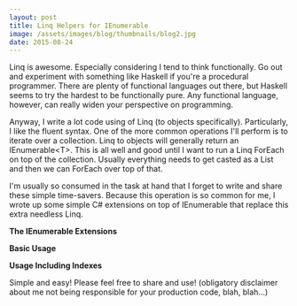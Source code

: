 ```yaml
---
layout: post
title: Linq Helpers for IEnumerable
image: /assets/images/blog/thumbnails/blog2.jpg
date: 2015-08-24
---
```


Linq is awesome. Especially considering I tend to think functionally. Go out and experiment with something like Haskell if <!--more-->you're a procedural programmer. There are plenty of functional languages out there, but Haskell seems to try the hardest to be functionally pure. Any functional language, however, can really widen your perspective on programming.  

Anyway, I write a lot code using of Linq (to objects specifically). Particularly, I like the fluent syntax. One of the more common operations I'll perform is to iterate over a collection. Linq to objects will generally return an IEnumerable&lt;T&gt;. This is all well and good until I want to run a Linq ForEach on top of the collection. Usually everything needs to get casted as a List and then we can ForEach over top of that.     
	 
I'm usually so consumed in the task at hand that I forget to write and share these simple time-savers. Because this operation is so common for me, I wrote up some simple C# extensions on top of IEnumerable that replace this extra needless Linq.  

**The IEnumerable Extensions**  
<script src="https://gist.github.com/stesta/a7006d96fe2415e15279.js"></script>  
 
**Basic Usage**  
<script src="https://gist.github.com/stesta/6ec32c49e3161b77b18c.js"></script>  
 
**Usage Including Indexes**  
<script src="https://gist.github.com/stesta/05e42eebe5719241a8c7.js"></script>  

Simple and easy! Please feel free to share and use! (obligatory disclaimer about me not being responsible for your production code, blah, blah...)  